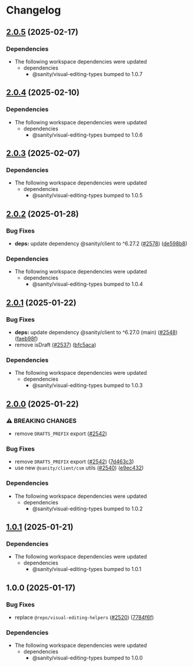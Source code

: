 # Changelog

## [2.0.5](https://github.com/sanity-io/visual-editing/compare/visual-editing-csm-v2.0.4...visual-editing-csm-v2.0.5) (2025-02-17)


### Dependencies

* The following workspace dependencies were updated
  * dependencies
    * @sanity/visual-editing-types bumped to 1.0.7

## [2.0.4](https://github.com/sanity-io/visual-editing/compare/visual-editing-csm-v2.0.3...visual-editing-csm-v2.0.4) (2025-02-10)


### Dependencies

* The following workspace dependencies were updated
  * dependencies
    * @sanity/visual-editing-types bumped to 1.0.6

## [2.0.3](https://github.com/sanity-io/visual-editing/compare/visual-editing-csm-v2.0.2...visual-editing-csm-v2.0.3) (2025-02-07)


### Dependencies

* The following workspace dependencies were updated
  * dependencies
    * @sanity/visual-editing-types bumped to 1.0.5

## [2.0.2](https://github.com/sanity-io/visual-editing/compare/visual-editing-csm-v2.0.1...visual-editing-csm-v2.0.2) (2025-01-28)


### Bug Fixes

* **deps:** update dependency @sanity/client to ^6.27.2 ([#2578](https://github.com/sanity-io/visual-editing/issues/2578)) ([de598b8](https://github.com/sanity-io/visual-editing/commit/de598b8b05fae82755faee31162ecb005af65b02))


### Dependencies

* The following workspace dependencies were updated
  * dependencies
    * @sanity/visual-editing-types bumped to 1.0.4

## [2.0.1](https://github.com/sanity-io/visual-editing/compare/visual-editing-csm-v2.0.0...visual-editing-csm-v2.0.1) (2025-01-22)


### Bug Fixes

* **deps:** update dependency @sanity/client to ^6.27.0 (main) ([#2548](https://github.com/sanity-io/visual-editing/issues/2548)) ([faeb98f](https://github.com/sanity-io/visual-editing/commit/faeb98f5b0f029409c1d5c4e2e0bd4c2e0512cbb))
* remove isDraft ([#2537](https://github.com/sanity-io/visual-editing/issues/2537)) ([bfc5aca](https://github.com/sanity-io/visual-editing/commit/bfc5aca9000c987785ef715c8a3d149cc99c7455))


### Dependencies

* The following workspace dependencies were updated
  * dependencies
    * @sanity/visual-editing-types bumped to 1.0.3

## [2.0.0](https://github.com/sanity-io/visual-editing/compare/visual-editing-csm-v1.0.1...visual-editing-csm-v2.0.0) (2025-01-22)


### ⚠ BREAKING CHANGES

* remove `DRAFTS_PREFIX` export ([#2542](https://github.com/sanity-io/visual-editing/issues/2542))

### Bug Fixes

* remove `DRAFTS_PREFIX` export ([#2542](https://github.com/sanity-io/visual-editing/issues/2542)) ([7d463c3](https://github.com/sanity-io/visual-editing/commit/7d463c3ac38db060696da24c94990f85a85802cd))
* use new `@sanity/client/csm` utils ([#2540](https://github.com/sanity-io/visual-editing/issues/2540)) ([e9ec432](https://github.com/sanity-io/visual-editing/commit/e9ec4329926172cf5af8953dcdf78cbe6b3348ff))


### Dependencies

* The following workspace dependencies were updated
  * dependencies
    * @sanity/visual-editing-types bumped to 1.0.2

## [1.0.1](https://github.com/sanity-io/visual-editing/compare/visual-editing-csm-v1.0.0...visual-editing-csm-v1.0.1) (2025-01-21)


### Dependencies

* The following workspace dependencies were updated
  * dependencies
    * @sanity/visual-editing-types bumped to 1.0.1

## 1.0.0 (2025-01-17)


### Bug Fixes

* replace `@repo/visual-editing-helpers` ([#2520](https://github.com/sanity-io/visual-editing/issues/2520)) ([7784f6f](https://github.com/sanity-io/visual-editing/commit/7784f6f54eb455ec1fe4ec50c387a87a875aceae))


### Dependencies

* The following workspace dependencies were updated
  * dependencies
    * @sanity/visual-editing-types bumped to 1.0.0
